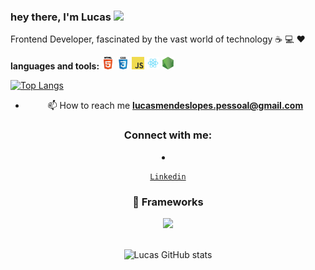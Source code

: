 ### hey there, I'm Lucas <img src="https://media.giphy.com/media/hvRJCLFzcasrR4ia7z/giphy.gif" width="25px">

Frontend Developer, fascinated by the vast world of technology :coffee: :computer: :heart:

**languages and tools:** 
<code><img height="20" src="https://raw.githubusercontent.com/github/explore/80688e429a7d4ef2fca1e82350fe8e3517d3494d/topics/html/html.png"></code>
<code><img height="20" src="https://raw.githubusercontent.com/github/explore/80688e429a7d4ef2fca1e82350fe8e3517d3494d/topics/css/css.png"></code>
<code><img height="20" src="https://raw.githubusercontent.com/github/explore/80688e429a7d4ef2fca1e82350fe8e3517d3494d/topics/javascript/javascript.png"></code>
<code><img height="20" src="https://raw.githubusercontent.com/github/explore/80688e429a7d4ef2fca1e82350fe8e3517d3494d/topics/react/react.png"></code>
<code><img height="20" src="https://raw.githubusercontent.com/github/explore/80688e429a7d4ef2fca1e82350fe8e3517d3494d/topics/nodejs/nodejs.png"></code>




[![Top Langs](https://github-readme-stats.vercel.app/api/top-langs/?username=LucasMendesLopes&layout=compact&theme=tokyonight)](https://github.com/LucasMendesLopes/github-readme-stats)

  



</div>







<div align="center">

  

- 📫 How to reach me **lucasmendeslopes.pessoal@gmail.com**

  

</div>





 <h3 align="center">Connect with me:</h3>

  

 <p align="left">

  <li align="center">

   <a class="url" href="https://www.linkedin.com/in/lucas-mendes-lopes-29160b1b4/" img> 

    Linkedin

   </a>

  </li>
  
<h3 align="center"> 🚀 Frameworks </h3>

<div align="center">
 <span>
    <img src="https://img.shields.io/badge/Bootstrap-563D7C?style=for-the-badge&logo=bootstrap&logoColor=white"/>  
 </span>
</div>


</br>


<div align="center">

  

![Lucas GitHub stats](https://github-readme-stats.vercel.app/api?username=LucasMendesLopes&show_icons=true&theme=tokyonight)



</div>
